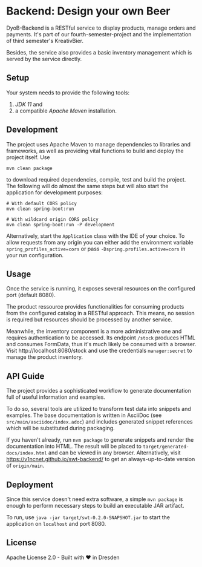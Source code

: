 Backend: Design your own Beer
=============================

DyoB-Backend is a RESTful service to display products, manage orders and
payments. It's part of our fourth-semester-project and the implementation of
third semester's KreativBier.

Besides, the service also provides a basic inventory management which is served
by the service directly.


Setup
-----

Your system needs to provide the following tools:

1. _JDK 11_ and
2. a compatible _Apache Maven_ installation.


Development
-----------

The project uses Apache Maven to manage dependencies to libraries and
frameworks, as well as providing vital functions to build and deploy the project
itself. Use

```shell
mvn clean package
```

to download required dependencies, compile, test and build the project. The
following will do almost the same steps but will also start the application for
development purposes:

```shell
# With default CORS policy
mvn clean spring-boot:run

# With wildcard origin CORS policy
mvn clean spring-boot:run -P development
```

Alternatively, start the `Application` class with the IDE of your choice. To
allow requests from any origin you can either add the environment variable
`spring_profiles_active=cors` or pass `-Dspring.profiles.active=cors` in your
run configuration.


Usage
-----

Once the service is running, it exposes several resources on the configured
port (default 8080).

The product ressource provides functionalities for consuming products from the
configured catalog in a RESTful approach. This means, no session is required but
resources should be processed by another service.

Meanwhile, the inventory component is a more administrative one and requires
authentication to be accessed. Its endpoint `/stock` produces HTML and consumes
FormData, thus it's much likely be consumed with a browser. Visit
http://localhost:8080/stock and use the credentials `manager:secret` to manage
the product inventory.


API Guide
---------

The project provides a sophisticated workflow to generate documentation full of
useful information and examples.

To do so, several tools are utilized to transform test data into snippets and
examples. The base documentation is written in AsciiDoc
(see `src/main/asciidoc/index.adoc`) and includes generated snippet references
which will be substituted during packaging.

If you haven't already, run `nvm package` to generate snippets and render the
documentation into HTML. The result will be placed to
`target/generated-docs/index.html` and can be viewed in any browser.
Alternatively, visit https://v1ncnet.github.io/swt-backend/ to get an
always-up-to-date version of `origin/main`.


Deployment
----------

Since this service doesn't need extra software, a simple `mvn package` is enough
to perform necessary steps to build an executable JAR artifact.

To run, use `java -jar target/swt-0.2.0-SNAPSHOT.jar` to start the application
on `localhost` and port 8080.


License
-------

Apache License 2.0 - Built with :heart: in Dresden
